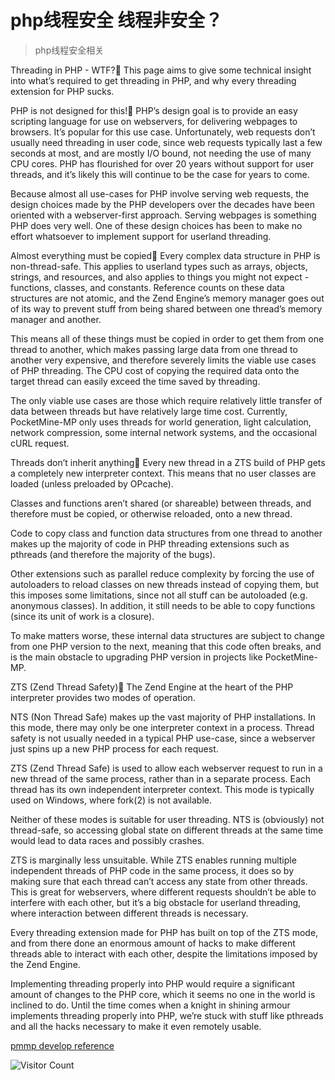 # php线程安全 线程非安全？
> php线程安全相关 

Threading in PHP - WTF?
This page aims to give some technical insight into what’s required to get threading in PHP, and why every threading extension for PHP sucks.

PHP is not designed for this!
PHP’s design goal is to provide an easy scripting language for use on webservers, for delivering webpages to browsers. It’s popular for this use case. Unfortunately, web requests don’t usually need threading in user code, since web requests typically last a few seconds at most, and are mostly I/O bound, not needing the use of many CPU cores. PHP has flourished for over 20 years without support for user threads, and it’s likely this will continue to be the case for years to come.

Because almost all use-cases for PHP involve serving web requests, the design choices made by the PHP developers over the decades have been oriented with a webserver-first approach. Serving webpages is something PHP does very well. One of these design choices has been to make no effort whatsoever to implement support for userland threading.

Almost everything must be copied
Every complex data structure in PHP is non-thread-safe. This applies to userland types such as arrays, objects, strings, and resources, and also applies to things you might not expect - functions, classes, and constants. Reference counts on these data structures are not atomic, and the Zend Engine’s memory manager goes out of its way to prevent stuff from being shared between one thread’s memory manager and another.

This means all of these things must be copied in order to get them from one thread to another, which makes passing large data from one thread to another very expensive, and therefore severely limits the viable use cases of PHP threading. The CPU cost of copying the required data onto the target thread can easily exceed the time saved by threading.

The only viable use cases are those which require relatively little transfer of data between threads but have relatively large time cost. Currently, PocketMine-MP only uses threads for world generation, light calculation, network compression, some internal network systems, and the occasional cURL request.

Threads don’t inherit anything
Every new thread in a ZTS build of PHP gets a completely new interpreter context. This means that no user classes are loaded (unless preloaded by OPcache).

Classes and functions aren’t shared (or shareable) between threads, and therefore must be copied, or otherwise reloaded, onto a new thread.

Code to copy class and function data structures from one thread to another makes up the majority of code in PHP threading extensions such as pthreads (and therefore the majority of the bugs).

Other extensions such as parallel reduce complexity by forcing the use of autoloaders to reload classes on new threads instead of copying them, but this imposes some limitations, since not all stuff can be autoloaded (e.g. anonymous classes). In addition, it still needs to be able to copy functions (since its unit of work is a closure).

To make matters worse, these internal data structures are subject to change from one PHP version to the next, meaning that this code often breaks, and is the main obstacle to upgrading PHP version in projects like PocketMine-MP.

ZTS (Zend Thread Safety)
The Zend Engine at the heart of the PHP interpreter provides two modes of operation.

NTS (Non Thread Safe) makes up the vast majority of PHP installations. In this mode, there may only be one interpreter context in a process. Thread safety is not usually needed in a typical PHP use-case, since a webserver just spins up a new PHP process for each request.

ZTS (Zend Thread Safe) is used to allow each webserver request to run in a new thread of the same process, rather than in a separate process. Each thread has its own independent interpreter context. This mode is typically used on Windows, where fork(2) is not available.

Neither of these modes is suitable for user threading. NTS is (obviously) not thread-safe, so accessing global state on different threads at the same time would lead to data races and possibly crashes.

ZTS is marginally less unsuitable. While ZTS enables running multiple independent threads of PHP code in the same process, it does so by making sure that each thread can’t access any state from other threads. This is great for webservers, where different requests shouldn’t be able to interfere with each other, but it’s a big obstacle for userland threading, where interaction between different threads is necessary.

Every threading extension made for PHP has built on top of the ZTS mode, and from there done an enormous amount of hacks to make different threads able to interact with each other, despite the limitations imposed by the Zend Engine.

Implementing threading properly into PHP would require a significant amount of changes to the PHP core, which it seems no one in the world is inclined to do. Until the time comes when a knight in shining armour implements threading properly into PHP, we’re stuck with stuff like pthreads and all the hacks necessary to make it even remotely usable.

[pmmp develop reference](https://doc.pmmp.io/en/rtfd/developer-reference/threading-in-php-wtf.html)

![Visitor Count](https://profile-counter.glitch.me/liuyibao/count.svg)